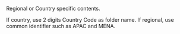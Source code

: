 Regional or Country specific contents.

If country, use 2 digits Country Code as folder name.
If regional, use common identifier such as APAC and MENA.
